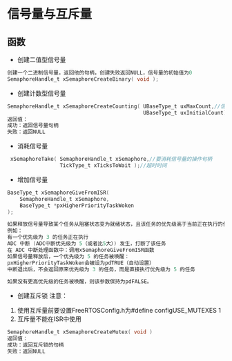 # 信号量与互斥量
## 函数
- 创建二值型信号量
```C
创建一个二进制信号量，返回他的句柄，创建失败返回NULL，信号量的初始值为0
SemaphoreHandle_t xSemaphoreCreateBinary( void );
```
- 创建计数型信号量
```C
SemaphoreHandle_t xSemaphoreCreateCounting( UBaseType_t uxMaxCount,//信号量的最大值
                                            UBaseType_t uxInitialCount);//信号量初始值
返回值：
成功：返回信号量句柄
失败：返回NULL
```
- 消耗信号量
```C
 xSemaphoreTake( SemaphoreHandle_t xSemaphore,//要消耗信号量的操作句柄
                 TickType_t xTicksToWait );//超时时间
```
- 增加信号量
```C
BaseType_t xSemaphoreGiveFromISR(
    SemaphoreHandle_t xSemaphore,
    BaseType_t *pxHigherPriorityTaskWoken
);

如果释放信号量导致某个任务从阻塞状态变为就绪状态，且该任务的优先级高于当前正在执行的任务（中断退出后要返回的任务），则该参数会被设置为pdTRUE。
例如：
有一个优先级为 3 的任务正在执行
ADC 中断 (ADC中断优先级为 5（或者比5大）) 发生，打断了该任务
在 ADC 中断处理函数中：调用xSemaphoreGiveFromISR函数
如果信号量释放后，一个优先级为 5 的任务被唤醒：
pxHigherPriorityTaskWoken会被设为pdTRUE（自动设置）
中断退出后，不会返回原来优先级为 3 的任务，而是直接执行优先级为 5 的任务

如果没有更高优先级的任务被唤醒，则该参数保持为pdFALSE。
```
- 创建互斥锁
注意：
1. 使用互斥量前要设置FreeRTOSConfig.h为#define configUSE_MUTEXES 1
2. 互斥量不能在ISR中使用
```C
SemaphoreHandle_t xSemaphoreCreateMutex( void )
返回值：
成功：返回互斥锁的句柄
失败：返回NULL
```
